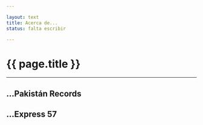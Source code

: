 ```yaml
---

layout: text
title: Acerca de...
status: falta escribir

---
```


# {{ page.title }}

---

## ...Pakistán Records

## ...Express 57
